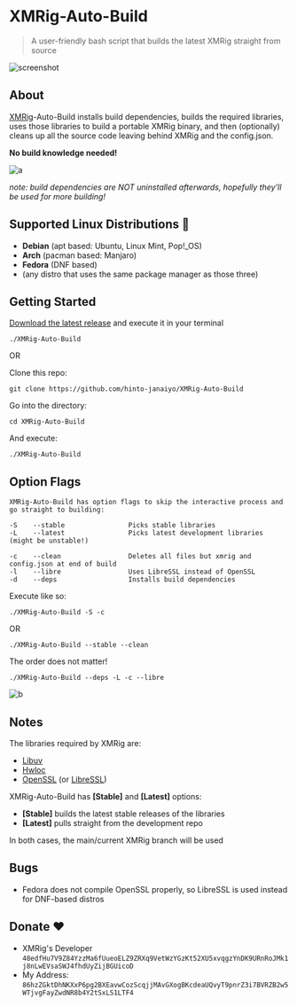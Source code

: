 # XMRig-Auto-Build
>A user-friendly bash script that builds the latest XMRig straight from source

![screenshot](https://i.ibb.co/vHsyZWw/XMRig-Auto-Build.png)

## About 
[XMRig](https://github.com/xmrig/xmrig)-Auto-Build installs build dependencies, builds the required libraries, uses those libraries to build a portable XMRig binary, and then (optionally) cleans up all the source code leaving behind XMRig and the config.json.

**No build knowledge needed!**

![a](https://i.ibb.co/WDvhDX3/a.gif)

*note: build dependencies are NOT uninstalled afterwards, hopefully they'll be used for more building!*

## Supported Linux Distributions 🐧
* **Debian** (apt based: Ubuntu, Linux Mint, Pop!_OS)
* **Arch** (pacman based: Manjaro)
* **Fedora** (DNF based)
* (any distro that uses the same package manager as those three)

## Getting Started
[Download the latest release](https://github.com/hinto-janaiyo/XMRig-Auto-Build/releases/latest)
and execute it in your terminal
```
./XMRig-Auto-Build
```

OR

Clone this repo:
```
git clone https://github.com/hinto-janaiyo/XMRig-Auto-Build
```
Go into the directory:
```
cd XMRig-Auto-Build
```
And execute:
```
./XMRig-Auto-Build
```
## Option Flags
```
XMRig-Auto-Build has option flags to skip the interactive process and go straight to building:

-S    --stable                Picks stable libraries
-L    --latest                Picks latest development libraries (might be unstable!)

-c    --clean                 Deletes all files but xmrig and config.json at end of build
-l    --libre                 Uses LibreSSL instead of OpenSSL
-d    --deps                  Installs build dependencies
```
Execute like so:
```
./XMRig-Auto-Build -S -c
```
OR
```
./XMRig-Auto-Build --stable --clean
```
The order does not matter!
```
./XMRig-Auto-Build --deps -L -c --libre
```
![b](https://i.ibb.co/qJfyC91/b.gif)

## Notes
The libraries required by XMRig are:
* [Libuv](https://github.com/libuv/libuv)
* [Hwloc](https://github.com/open-mpi/hwloc)
* [OpenSSL](https://github.com/openssl/openssl) (or [LibreSSL](https://github.com/libressl-portable/portable))

XMRig-Auto-Build has **[Stable]** and **[Latest]** options:
* **[Stable]** builds the latest stable releases of the libraries
* **[Latest]** pulls straight from the development repo

In both cases, the main/current XMRig branch will be used

## Bugs
* Fedora does not compile OpenSSL properly, so LibreSSL is used instead for DNF-based distros

## Donate ❤️
* XMRig's Developer `48edfHu7V9Z84YzzMa6fUueoELZ9ZRXq9VetWzYGzKt52XU5xvqgzYnDK9URnRoJMk1j8nLwEVsaSWJ4fhdUyZijBGUicoD`
* My Address: `86hzZGktDhNKXxP6pg2BXEavwCozScqjjMAvGXogBKcdeaUQvyT9pnrZ3i7BVRZB2w5WTjvgFayZwdNR8b4Y2tSxLS1LTF4`
